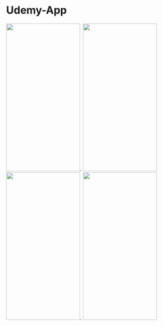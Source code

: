 # Udemy-App
<img src = "https://user-images.githubusercontent.com/55443077/146851804-441dbc8a-3b28-4fbf-a97a-21d06fbbc3a0.png" width="200" height="400">.  <img src = "https://user-images.githubusercontent.com/55443077/146851815-46dd9606-1514-4f6d-8cee-a5db8b8e84c4.png" width="200" height="400">
  <img src = "https://user-images.githubusercontent.com/55443077/146851826-f1ffc30e-0271-4608-81c0-be881c3b91b5.png" width="200" height="400">.  <img src = "https://user-images.githubusercontent.com/55443077/146851819-602d541b-b6a3-42a7-8176-453adddbda56.png" width="200" height="400">

